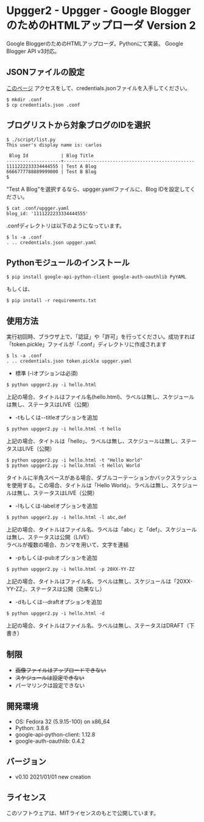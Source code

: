 # Upgger2 - Upgger - Google BloggerのためのHTMLアップローダ Version 2
Google BloggerのためのHTMLアップローダ。Pythonにて実装。
Google Blogger API v3対応。

## JSONファイルの設定
[このページ](https://console.developers.google.com/apis/credentials) アクセスをして、credentials.jsonファイルを入手してください。
```
$ mkdir .conf
$ cp credentials.json .conf
```

## ブログリストから対象ブログのIDを選択
```
$ ./script/list.py 
This user's display name is: carlos

 Blog Id            | Blog Title
--------------------+------------------------------------------------
1111222233334444555 | Test A Blog
6666777788889999000 | Test B Blog
$
```
"Test A Blog"を選択するなら、upgger.yamlファイルに、Blog IDを設定してください。

```
$ cat .conf/upgger.yaml
blog_id: '1111222233334444555'
```
.confディレクトリは以下のようになっています。
```
$ ls -a .conf
. .. credentials.json upgger.yaml
```

## Pythonモジュールのインストール
```
$ pip install google-api-python-client google-auth-oauthlib PyYAML
```
もしくは、
```
$ pip install -r requirements.txt
```

## 使用方法
実行初回時、ブラウザ上で、「認証」や「許可」を行ってください。成功すれば「token.pickle」ファイルが「.conf」ディレクトリに作成されます
```
$ ls -a .conf
. .. credentials.json token.pickle upgger.yaml
```

* 標準 (-iオプションは必須)
```
$ python upgger2.py -i hello.html
```
上記の場合、タイトルはファイル名(hello.html)、ラベルは無し、スケジュールは無し、ステータスはLIVE（公開）

* -tもしくは--titleオプションを追加
```
$ python upgger2.py -i hello.html -t hello
```
上記の場合、タイトルは「hello」、ラベルは無し、スケジュールは無し、ステータスはLIVE（公開）
```
$ python upgger2.py -i hello.html -t "Hello World"
$ python upgger2.py -i hello.html -t Hello\ World
```
タイトルに半角スペースがある場合、ダブルコーテーションかバックスラッシュを使用する。この場合、タイトルは「Hello World」、ラベルは無し、スケジュールは無し、ステータスはLIVE（公開）

* -lもしくは-labelオプションを追加
```
$ python upgger2.py -i hello.html -l abc,def
```
上記の場合、タイトルはファイル名、ラベルは「abc」と「def」、スケジュールは無し、ステータスは公開（LIVE）  
ラベルが複数の場合、カンマを用いて、文字を連結

* -pもしくは-pubオプションを追加
```
$ python upgger2.py -i hello.html -p 20XX-YY-ZZ
```
上記の場合、タイトルはファイル名、ラベルは無し、スケジュールは「20XX-YY-ZZ」、ステータスは公開（効果なし）

* -dもしくは--draftオプションを追加
```
$ python upgger2.py -i hello.html -d
```
上記の場合、タイトルはファイル名、ラベルは無し、ステータスはDRAFT（下書き）

## 制限
*  ~~画像ファイルはアップロードできない~~
*  ~~スケジュールは設定できない~~
* パーマリンクは設定できない

## 開発環境
* OS: Fedora 32 (5.9.15-100) on x86_64
* Python: 3.8.6
* google-api-python-client: 1.12.8
* google-auth-oauthlib: 0.4.2

## バージョン
* v0.10 2021/01/01 new creation

## ライセンス
このソフトウェアは、MITライセンスのもとで公開しています。
